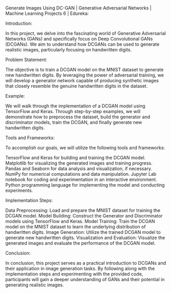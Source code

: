 Generate Images Using DC-GAN | Generative Adversarial Networks | Machine Learning Projects 6 | Edureka:



Introduction:

In this project, we delve into the fascinating world of Generative Adversarial Networks (GANs) and specifically focus on Deep Convolutional GANs (DCGANs). We aim to understand how DCGANs can be used to generate realistic images, particularly focusing on handwritten digits.



Problem Statement:

The objective is to train a DCGAN model on the MNIST dataset to generate new handwritten digits. By leveraging the power of adversarial training, we will develop a generator network capable of producing synthetic images that closely resemble the genuine handwritten digits in the dataset.



Example:

We will walk through the implementation of a DCGAN model using TensorFlow and Keras. Through step-by-step examples, we will demonstrate how to preprocess the dataset, build the generator and discriminator models, train the DCGAN, and finally generate new handwritten digits.



Tools and Frameworks:

To accomplish our goals, we will utilize the following tools and frameworks:

TensorFlow and Keras for building and training the DCGAN model.
Matplotlib for visualizing the generated images and training progress.
Pandas and Seaborn for data analysis and visualization, if necessary.
NumPy for numerical computations and data manipulation.
Jupyter Lab notebook for coding and experimentation in an interactive environment.
Python programming language for implementing the model and conducting experiments.



Implementation Steps:

Data Preprocessing: Load and prepare the MNIST dataset for training the DCGAN model.
Model Building: Construct the Generator and Discriminator models using TensorFlow and Keras.
Model Training: Train the DCGAN model on the MNIST dataset to learn the underlying distribution of handwritten digits.
Image Generation: Utilize the trained DCGAN model to generate new handwritten digits.
Visualization and Evaluation: Visualize the generated images and evaluate the performance of the DCGAN model.



Conclusion:

In conclusion, this project serves as a practical introduction to DCGANs and their application in image generation tasks. By following along with the implementation steps and experimenting with the provided code, participants will gain a deeper understanding of GANs and their potential in generating realistic images.